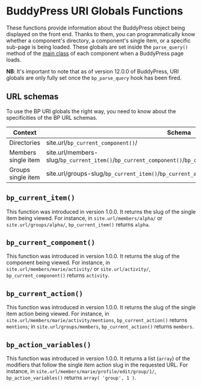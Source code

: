 # BuddyPress URI Globals Functions

These functions provide information about the BuddyPress object being displayed on the front end. Thanks to them, you can programmatically know whether a component's directory, a component's single item, or a specific sub-page is being loaded. These globals are set inside the `parse_query()` method of the [main class](./../component/build-component.md#parsing-requests-about-your-custom-add-on-directory) of each component when a BuddyPress page loads.

**NB**: It's important to note that as of version 12.0.0 of BuddyPress, URI globals  are only fully set once the `bp_parse_query` hook has been fired. 

## URL schemas

To use the BP URI globals the right way, you need to know about the specificities of the BP URL schemas.

| Context | Schema |
|---|---|
| Directories | site.url/`bp_current_component()`/ |
| Members single item | site.url/members-slug/`bp_current_item()`/`bp_current_component()`/`bp_current_action()`/`bp_action_variables()`/ |
| Groups single item | site.url/groups-slug/`bp_current_item()`/`bp_current_action()`/`bp_action_variables()`/ |

## `bp_current_item()`

This function was introduced in version 1.0.0. It returns the slug of the single item being viewed. For instance, in `site.url/members/alpha/` or `site.url/groups/alpha/`, `bp_current_item()` returns `alpha`. 

## `bp_current_component()`

This function was introduced in version 1.0.0. It returns the slug of the component being viewed. For instance, in `site.url/members/marie/activity/` or `site.url/activity/`, `bp_current_component()` returns `activity`.

## `bp_current_action()`

This function was introduced in version 1.0.0. It returns the slug of the single item action being viewed. For instance, in `site.url/members/marie/activity/mentions`, `bp_current_action()` returns `mentions`; in `site.url/groups/members`, `bp_current_action()` returns `members`.

## `bp_action_variables()`

This function was introduced in version 1.0.0. It returns a list (`array`) of the modifiers that follow the single item action slug in the requested URL. For instance, in `site.url/members/marie/profile/edit/group/1/`, `bp_action_variables()` returns `array( 'group', 1 )`.
